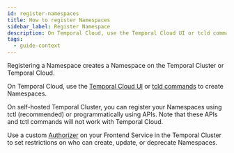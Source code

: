 ```yaml
---
id: register-namespaces
title: How to register Namespaces
sidebar_label: Register Namespace
description: On Temporal Cloud, use the Temporal Cloud UI or tcld commands, and on self-hosted Temporal Cluster, use `tctl namespace register` or `RegisterNamespaceRequest` API to create Namespaces.
tags:
  - guide-context
---
```


Registering a Namespace creates a Namespace on the Temporal Cluster or Temporal Cloud.

On Temporal Cloud, use the [Temporal Cloud UI](/cloud-context/namespaces-create) or [tcld commands](https://docs.temporal.io/cloud/tcld/namespace/) to create Namespaces.

On self-hosted Temporal Cluster, you can register your Namespaces using tctl (recommended) or programmatically using APIs. Note that these APIs and tctl commands will not work with Temporal Cloud.

Use a custom [Authorizer](/concepts/what-is-an-authorizer-plugin) on your Frontend Service in the Temporal Cluster to set restrictions on who can create, update, or deprecate Namespaces.
